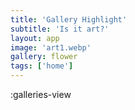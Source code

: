 ```yaml
---
title: 'Gallery Highlight'
subtitle: 'Is it art?'
layout: app
image: 'art1.webp'
gallery: flower
tags: ['home']
---
```

:galleries-view
